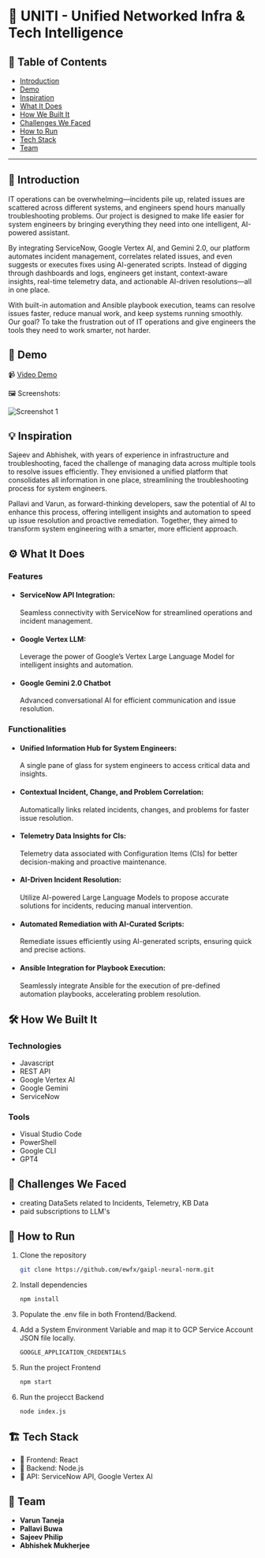 # 🚀 UNITI - Unified Networked Infra & Tech Intelligence

## 📌 Table of Contents
- [Introduction](#introduction)
- [Demo](#demo)
- [Inspiration](#inspiration)
- [What It Does](#what-it-does)
- [How We Built It](#how-we-built-it)
- [Challenges We Faced](#challenges-we-faced)
- [How to Run](#how-to-run)
- [Tech Stack](#tech-stack)
- [Team](#team)

---

## 🎯 Introduction
IT operations can be overwhelming—incidents pile up, related issues are scattered across different systems, and engineers spend hours manually troubleshooting problems. Our project is designed to make life easier for system engineers by bringing everything they need into one intelligent, AI-powered assistant.

By integrating ServiceNow, Google Vertex AI, and Gemini 2.0, our platform automates incident management, correlates related issues, and even suggests or executes fixes using AI-generated scripts. Instead of digging through dashboards and logs, engineers get instant, context-aware insights, real-time telemetry data, and actionable AI-driven resolutions—all in one place.

With built-in automation and Ansible playbook execution, teams can resolve issues faster, reduce manual work, and keep systems running smoothly. Our goal? To take the frustration out of IT operations and give engineers the tools they need to work smarter, not harder.

## 🎥 Demo 
📹 [Video Demo](main/artifacts/demo/Video_demo.mp4)

🖼️ Screenshots:

![Screenshot 1](link-to-image)

## 💡 Inspiration
Sajeev and Abhishek, with years of experience in infrastructure and troubleshooting, faced the challenge of managing data across multiple tools to resolve issues efficiently. They envisioned a unified platform that consolidates all information in one place, streamlining the troubleshooting process for system engineers.

Pallavi and Varun, as forward-thinking developers, saw the potential of AI to enhance this process, offering intelligent insights and automation to speed up issue resolution and proactive remediation. Together, they aimed to transform system engineering with a smarter, more efficient approach.


## ⚙️ What It Does
   ### Features
   - #### ServiceNow API Integration:
      Seamless connectivity with ServiceNow for streamlined operations and incident management.
   - #### Google Vertex LLM: 
      Leverage the power of Google’s Vertex Large Language Model for intelligent insights and automation.
   - #### Google Gemini 2.0 Chatbot
      Advanced conversational AI for efficient communication and issue resolution.
   ### Functionalities
   - #### Unified Information Hub for System Engineers: 
      A single pane of glass for system engineers to access critical data and insights.
   - #### Contextual Incident, Change, and Problem Correlation:
      Automatically links related incidents, changes, and problems for faster issue resolution.
   - #### Telemetry Data Insights for CIs: 
      Telemetry data associated with Configuration Items (CIs) for better decision-making and proactive maintenance.
   - #### AI-Driven Incident Resolution: 
      Utilize AI-powered Large Language Models to propose accurate solutions for incidents, reducing manual intervention.
   - #### Automated Remediation with AI-Curated Scripts: 
      Remediate issues efficiently using AI-generated scripts, ensuring quick and precise actions.
   - #### Ansible Integration for Playbook Execution: 
      Seamlessly integrate Ansible for the execution of pre-defined automation playbooks, accelerating problem resolution.

## 🛠️ How We Built It
   ### Technologies
   - Javascript
   - REST API
   - Google Vertex AI
   - Google Gemini
   - ServiceNow
   ### Tools
   - Visual Studio Code
   - PowerShell
   - Google CLI
   - GPT4

## 🚧 Challenges We Faced
- creating DataSets related to Incidents, Telemetry, KB Data
- paid subscriptions to LLM's

## 🏃 How to Run
1. Clone the repository  
   ```sh
   git clone https://github.com/ewfx/gaipl-neural-norm.git
   ```
2. Install dependencies  
   ```sh
   npm install
   ```
3. Populate the .env file in both Frontend/Backend.
4. Add a System Environment Variable and map it to GCP Service Account JSON file locally.
   ```sh
   GOOGLE_APPLICATION_CREDENTIALS
   ```
   
5. Run the project Frontend 
   ```sh
   npm start
   ```
6. Run the projecct Backend
   ```sh
   node index.js
   ```

## 🏗️ Tech Stack
- 🔹 Frontend: React
- 🔹 Backend: Node.js
- 🔹 API: ServiceNow API, Google Vertex AI

## 👥 Team
- **Varun Taneja**
- **Pallavi Buwa**
- **Sajeev Philip**
- **Abhishek Mukherjee**
